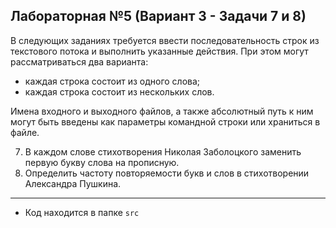 ## Лабораторная №5 (Вариант 3 - Задачи 7 и 8)

В следующих заданиях требуется ввести последовательность строк из текстового потока и выполнить указанные действия. При этом могут рассматриваться два варианта:
+ каждая строка состоит из одного слова;
+ каждая строка состоит из нескольких слов.

Имена входного и выходного файлов, а также абсолютный путь к ним могут быть введены как параметры командной строки или храниться в файле. 

7. В каждом слове стихотворения Николая Заболоцкого заменить первую букву слова на прописную.
8. Определить частоту повторяемости букв и слов в стихотворении Александра Пушкина.


---

- Код находится в папке `src`